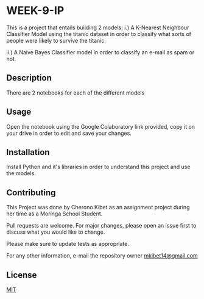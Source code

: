 # WEEK-9-IP

This is a project that entails building 2 models;
i.) A K-Nearest Neighbour Classifier Model using the titanic dataset in order to classify what sorts of people were likely to survive the titanic.

ii.) A Naive Bayes Classifier model in order to classify an e-mail as spam or not.

## Description
There are 2 notebooks for each of the different models

## Usage
Open the notebook using the Google Colaboratory link provided, copy it on your drive in order to edit and save your changes.

## Installation
Install Python and it's libraries in order to understand this project and use the models.

## Contributing
This Project was done by Cherono Kibet as an assignment project during her time as a Moringa School Student.

Pull requests are welcome. For major changes, please open an issue first to discuss what you would like to change.

Please make sure to update tests as appropriate.

For any other information, e-mail the repository owner mkibet14@gmail.com

## License
[MIT](https://choosealicense.com/licenses/mit/)
